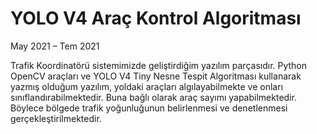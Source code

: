 # YOLO V4 Araç Kontrol Algoritması
May 2021 – Tem 2021

Trafik Koordinatörü sistemimizde geliştirdiğim yazılım parçasıdır. Python OpenCV araçları ve YOLO V4 Tiny Nesne Tespit Algoritması kullanarak yazmış olduğum yazılım,
yoldaki araçları algılayabilmekte ve onları sınıflandırabilmektedir. Buna bağlı olarak araç sayımı yapabilmektedir. Böylece bölgede trafik yoğunluğunun belirlenmesi 
ve denetlenmesi gerçekleştirilmektedir.
